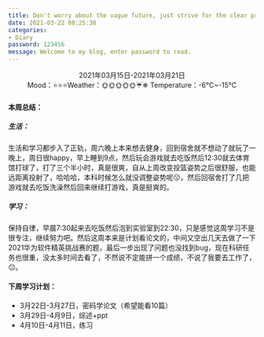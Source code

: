 ```yaml
---
title: Don't worry about the vague future, just strive for the clear present!
date: 2021-03-22 08:25:38
categories:
- Diary
password: 123456
message: Welcome to my blog, enter password to read.
---
```


<center>2021年03月15日-2021年03月21日</center>

<center>Mood：⭐⭐⭐Weather：🌞🌞🌞🌞🌞☔❄	Temperature：-6℃~-15℃</center>

<!-- more -->

#### 本周总结：

##### 生活：

生活和学习都步入了正轨，周六晚上本来想去健身，回到宿舍就不想动了就玩了一晚上，周日很happy，早上睡到9点，然后玩会游戏就去吃饭然后12:30就去体育馆打球了，打了三个半小时，真是很爽，自从上周改变投篮姿势之后很舒服，也能远距离投射了，哈哈哈，本科时候怎么就没调整姿势呢😗，然后回宿舍打了几把游戏就去吃饭洗澡然后回来继续打游戏，真是挺爽的。

##### 学习：

保持自律，早晨7:30起来去吃饭然后泡到实验室到22:30，只是感觉这周学习不是很专注，继续努力吧。然后这周本来是计划看论文的，中间又空出几天去做了一下2021华为软件精英挑战赛的题，最后一步出现了问题也没找到bug，现在科研任务也很重，没太多时间去看了，不然说不定能拼一个成绩，不说了我要去工作了，😐。

#### 下周学习计划：

- 3月22日-3月27日，密码学论文（希望能看10篇）
- 3月29日-4月9日，综述+ppt
- 4月10日-4月11日，练习